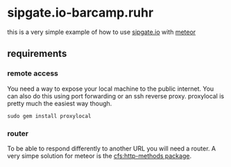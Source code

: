 # sipgate.io-barcamp.ruhr

this is a very simple example of how to use [sipgate.io](http://sipgate.io) with [meteor](https://www.meteor.com/)

## requirements

### remote access

You need a way to expose your local machine to the public internet. You can also do this using port forwarding or an ssh reverse proxy. proxylocal is pretty much the easiest way though.

    sudo gem install proxylocal

### router

To be able to respond differently to another URL you will need a router. A very simpe solution for meteor is the [cfs:http-methods package](https://github.com/CollectionFS/Meteor-http-methods).
